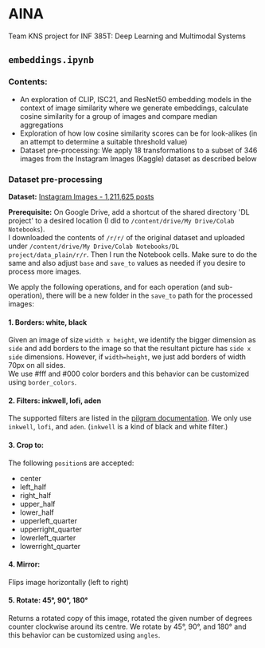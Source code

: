 # AINA
Team KNS project for INF 385T: Deep Learning and Multimodal Systems

## `embeddings.ipynb`
### Contents:
- An exploration of CLIP, ISC21, and ResNet50 embedding models in the context of image similarity where we generate embeddings, calculate cosine similarity for a group of images and compare median aggregations
- Exploration of how low cosine similarity scores can be for look-alikes (in an attempt to determine a suitable threshold value)
- Dataset pre-processing: We apply 18 transformations to a subset of 346 images from the Instagram Images (Kaggle) dataset as described below

### Dataset pre-processing
**Dataset:** [Instagram Images - 1,211,625 posts](https://www.kaggle.com/datasets/shmalex/instagram-images)

**Prerequisite:** On Google Drive, add a shortcut of the shared directory 'DL project' to a desired location (I did to `/content/drive/My Drive/Colab Notebooks`).  
I downloaded the contents of `/r/r/` of the original dataset and uploaded under `/content/drive/My Drive/Colab Notebooks/DL project/data_plain/r/r`. Then I run the Notebook cells. Make sure to do the same and also adjust `base` and `save_to` values as needed if you desire to process more images.

We apply the following operations, and for each operation (and sub-operation), there will be a new folder in the `save_to` path for the processed images:

#### 1. Borders: white, black
Given an image of size `width x height`, we identify the bigger dimension as `side` and add borders to the image so that the resultant picture has `side x side` dimensions. However, if `width=height`, we just add borders of width 70px on all sides.  
We use #fff and #000 color borders and this behavior can be customized using `border_colors`.

#### 2. Filters: inkwell, lofi, aden
The supported filters are listed in the [pilgram documentation](https://github.com/akiomik/pilgram). We only use `inkwell`, `lofi`, and `aden`. (`inkwell` is a kind of black and white filter.)

#### 3. Crop to:
The following `position`s are accepted:
- center
- left_half
- right_half
- upper_half
- lower_half
- upperleft_quarter
- upperright_quarter
- lowerleft_quarter
- lowerright_quarter

#### 4. Mirror:
Flips image horizontally (left to right)

#### 5. Rotate: 45°, 90°, 180°
Returns a rotated copy of this image, rotated the given number of degrees counter clockwise around its centre. We rotate by 45°, 90°, and 180° and this behavior can be customized using `angles`.

